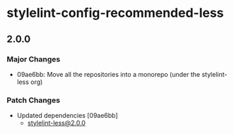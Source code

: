 # stylelint-config-recommended-less

## 2.0.0

### Major Changes

- 09ae6bb: Move all the repositories into a monorepo (under the stylelint-less org)

### Patch Changes

- Updated dependencies [09ae6bb]
  - stylelint-less@2.0.0
